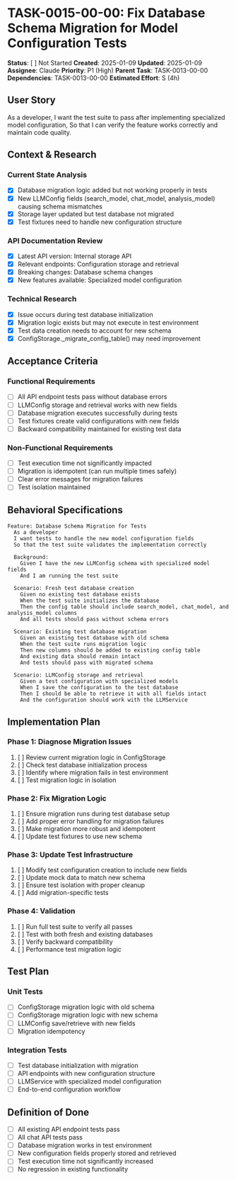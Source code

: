 # TASK-0015-00-00: Fix Database Schema Migration for Model Configuration Tests

**Status**: [ ] Not Started
**Created**: 2025-01-09
**Updated**: 2025-01-09
**Assignee**: Claude
**Priority**: P1 (High)
**Parent Task**: TASK-0013-00-00
**Dependencies**: TASK-0013-00-00
**Estimated Effort**: S (4h)

## User Story
As a developer,
I want the test suite to pass after implementing specialized model configuration,
So that I can verify the feature works correctly and maintain code quality.

## Context & Research

### Current State Analysis
- [x] Database migration logic added but not working properly in tests
- [x] New LLMConfig fields (search_model, chat_model, analysis_model) causing schema mismatches
- [x] Storage layer updated but test database not migrated
- [x] Test fixtures need to handle new configuration structure

### API Documentation Review
- [x] Latest API version: Internal storage API
- [x] Relevant endpoints: Configuration storage and retrieval
- [x] Breaking changes: Database schema changes
- [x] New features available: Specialized model configuration

### Technical Research
- [x] Issue occurs during test database initialization
- [x] Migration logic exists but may not execute in test environment
- [x] Test data creation needs to account for new schema
- [x] ConfigStorage._migrate_config_table() may need improvement

## Acceptance Criteria

### Functional Requirements
- [ ] All API endpoint tests pass without database errors
- [ ] LLMConfig storage and retrieval works with new fields
- [ ] Database migration executes successfully during tests
- [ ] Test fixtures create valid configurations with new fields
- [ ] Backward compatibility maintained for existing test data

### Non-Functional Requirements
- [ ] Test execution time not significantly impacted
- [ ] Migration is idempotent (can run multiple times safely)
- [ ] Clear error messages for migration failures
- [ ] Test isolation maintained

## Behavioral Specifications

```gherkin
Feature: Database Schema Migration for Tests
  As a developer
  I want tests to handle the new model configuration fields
  So that the test suite validates the implementation correctly

  Background:
    Given I have the new LLMConfig schema with specialized model fields
    And I am running the test suite

  Scenario: Fresh test database creation
    Given no existing test database exists
    When the test suite initializes the database
    Then the config table should include search_model, chat_model, and analysis_model columns
    And all tests should pass without schema errors

  Scenario: Existing test database migration
    Given an existing test database with old schema
    When the test suite runs migration logic
    Then new columns should be added to existing config table
    And existing data should remain intact
    And tests should pass with migrated schema

  Scenario: LLMConfig storage and retrieval
    Given a test configuration with specialized models
    When I save the configuration to the test database
    Then I should be able to retrieve it with all fields intact
    And the configuration should work with the LLMService
```

## Implementation Plan

### Phase 1: Diagnose Migration Issues
1. [ ] Review current migration logic in ConfigStorage
2. [ ] Check test database initialization process
3. [ ] Identify where migration fails in test environment
4. [ ] Test migration logic in isolation

### Phase 2: Fix Migration Logic
1. [ ] Ensure migration runs during test database setup
2. [ ] Add proper error handling for migration failures
3. [ ] Make migration more robust and idempotent
4. [ ] Update test fixtures to use new schema

### Phase 3: Update Test Infrastructure
1. [ ] Modify test configuration creation to include new fields
2. [ ] Update mock data to match new schema
3. [ ] Ensure test isolation with proper cleanup
4. [ ] Add migration-specific tests

### Phase 4: Validation
1. [ ] Run full test suite to verify all passes
2. [ ] Test with both fresh and existing databases
3. [ ] Verify backward compatibility
4. [ ] Performance test migration logic

## Test Plan

### Unit Tests
- [ ] ConfigStorage migration logic with old schema
- [ ] ConfigStorage migration logic with new schema
- [ ] LLMConfig save/retrieve with new fields
- [ ] Migration idempotency

### Integration Tests
- [ ] Test database initialization with migration
- [ ] API endpoints with new configuration structure
- [ ] LLMService with specialized model configuration
- [ ] End-to-end configuration workflow

## Definition of Done
- [ ] All existing API endpoint tests pass
- [ ] All chat API tests pass
- [ ] Database migration works in test environment
- [ ] New configuration fields properly stored and retrieved
- [ ] Test execution time not significantly increased
- [ ] No regression in existing functionality
